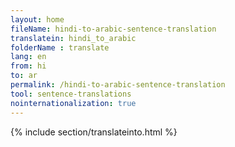 ```yaml
---
layout: home
fileName: hindi-to-arabic-sentence-translation
translatein: hindi_to_arabic
folderName : translate
lang: en
from: hi
to: ar
permalink: /hindi-to-arabic-sentence-translation
tool: sentence-translations
nointernationalization: true
---
```

{% include section/translateinto.html %}
